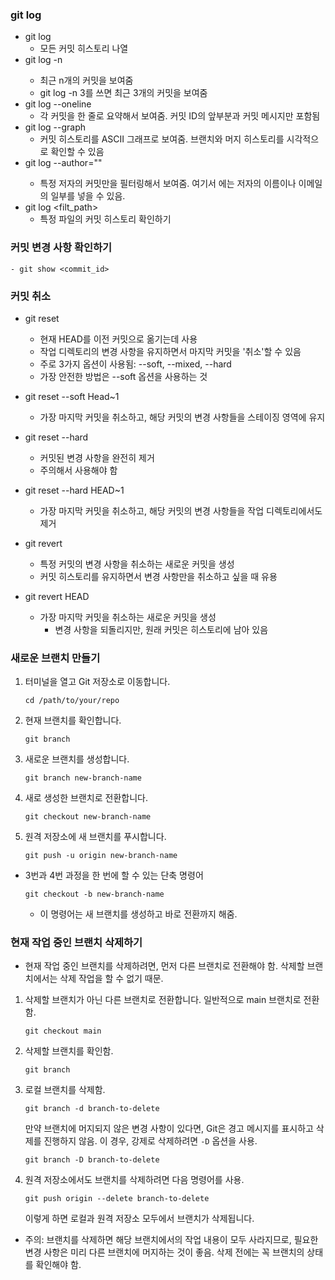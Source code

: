 ### git log
- git log
    - 모든 커밋 히스토리  나열
- git log -n <limit>
    - 최근 n개의 커밋을 보여줌
    - git log -n 3를 쓰면 최근 3개의 커밋을 보여줌
- git log --oneline
    - 각 커밋을 한 줄로 요약해서 보여줌. 커밋 ID의 앞부분과 커밋 메시지만 포함됨
- git log --graph
    - 커밋 히스토리를 ASCII 그래프로 보여줌. 브랜치와 머지 히스토리를 시각적으로 확인할 수 있음
- git log --author="<author>"
    - 특정 저자의 커밋만을 필터링해서 보여줌. 여기서 <author>에는 저자의 이름이나 이메일의 일부를 넣을 수 있음.
- git log <filt_path>
    - 특정 파일의 커밋 히스토리 확인하기

### 커밋 변경 사항 확인하기
    - git show <commit_id>

### 커밋 취소
- git reset
    - 현재 HEAD를 이전 커밋으로 옮기는데 사용
    - 작업 디렉토리의 변경 사항을 유지하면서 마지막 커밋을 '취소'할 수 있음
    - 주로 3가지 옵션이 사용됨: --soft, --mixed, --hard
    - 가장 안전한 방법은 --soft 옵션을 사용하는 것
- git reset --soft Head~1
    - 가장 마지막 커밋을 취소하고, 해당 커밋의 변경 사항들을 스테이징 영역에 유지
- git reset --hard
    - 커밋된 변경 사항을 완전히 제거
    - 주의해서 사용해야 함
- git reset --hard HEAD~1
    - 가장 마지막 커밋을 취소하고, 해당 커밋의 변경 사항들을 작업 디렉토리에서도 제거

- git revert
    - 특정 커밋의 변경 사항을 취소하는 새로운 커밋을 생성
    - 커밋 히스토리를 유지하면서 변경 사항만을 취소하고 싶을 때 유용
- git revert HEAD
    - 가장 마지막 커밋을 취소하는 새로운 커밋을 생성
        - 변경 사항을 되돌리지만, 원래 커밋은 히스토리에 남아 있음

### 새로운 브랜치 만들기
1. 터미널을 열고 Git 저장소로 이동합니다.
    ```
    cd /path/to/your/repo
    ```
2. 현재 브랜치를 확인합니다.
    ```
    git branch
    ```
3. 새로운 브랜치를 생성합니다.
    ```
    git branch new-branch-name
    ```
4. 새로 생성한 브랜치로 전환합니다.
    ```
    git checkout new-branch-name
    ```
5. 원격 저장소에 새 브랜치를 푸시합니다.
    ```
    git push -u origin new-branch-name
    ```

- 3번과 4번 과정을 한 번에 할 수 있는 단축 명령어
    ```
    git checkout -b new-branch-name
    ```
    - 이 명령어는 새 브랜치를 생성하고 바로 전환까지 해줌.

### 현재 작업 중인 브랜치 삭제하기
- 현재 작업 중인 브랜치를 삭제하려면, 먼저 다른 브랜치로 전환해야 함. 삭제할 브랜치에서는 삭제 작업을 할 수 없기 때문.

1. 삭제할 브랜치가 아닌 다른 브랜치로 전환합니다. 일반적으로 main 브랜치로 전환함.
    ```
    git checkout main
    ```
2. 삭제할 브랜치를 확인함.
    ```
    git branch
    ```
3. 로컬 브랜치를 삭제함.
    ```
    git branch -d branch-to-delete
    ```
    만약 브랜치에 머지되지 않은 변경 사항이 있다면, Git은 경고 메시지를 표시하고 삭제를 진행하지 않음. 이 경우, 강제로 삭제하려면 `-D` 옵션을 사용.
    ```
    git branch -D branch-to-delete
    ```
4. 원격 저장소에서도 브랜치를 삭제하려면 다음 명령어를 사용.
    ```
    git push origin --delete branch-to-delete
    ```
    이렇게 하면 로컬과 원격 저장소 모두에서 브랜치가 삭제됩니다.
- 주의: 브랜치를 삭제하면 해당 브랜치에서의 작업 내용이 모두 사라지므로, 필요한 변경 사항은 미리 다른 브랜치에 머지하는 것이 좋음. 삭제 전에는 꼭 브랜치의 상태를 확인해야 함.